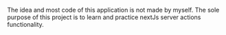 The idea and most code of this application is not made by myself.
The sole purpose of this project is to
learn and practice nextJs server actions functionality.
